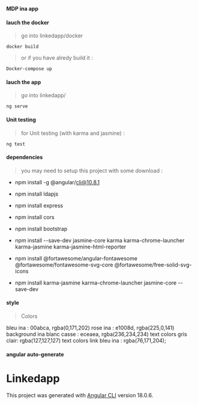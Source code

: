 **MDP ina app**

#### lauch the docker

>go into linkedapp/docker


```
docker build
```

> or if you have alredy build it : 


```
Docker-compose up
```

#### lauch the app

>go into linkedapp/

```
ng serve
```

#### Unit testing

>for Unit testing (with karma and jasmine) :

```
ng test
```

#### dependencies

>you may need to setup this project with some download :

- npm install -g @angular/cli@10.8.1

- npm install ldapjs

- npm install express

- npm install cors

- npm install bootstrap

- npm install --save-dev jasmine-core karma karma-chrome-launcher karma-jasmine karma-jasmine-html-reporter

- npm install @fortawesome/angular-fontawesome @fortawesome/fontawesome-svg-core @fortawesome/free-solid-svg-icons

- npm install karma-jasmine karma-chrome-launcher jasmine-core --save-dev

#### style


> Colors

bleu ina : 00abca, rgba(0,171,202)
rose ina : e1008d, rgba(225,0,141)
background ina blanc casse : eceaea, rgba(236,234,234)
text colors gris clair: rgba(127,127,127)
text colors link bleu ina : rgba(76,171,204);



#### angular auto-generate

# Linkedapp

This project was generated with [Angular CLI](https://github.com/angular/angular-cli) version 18.0.6.

